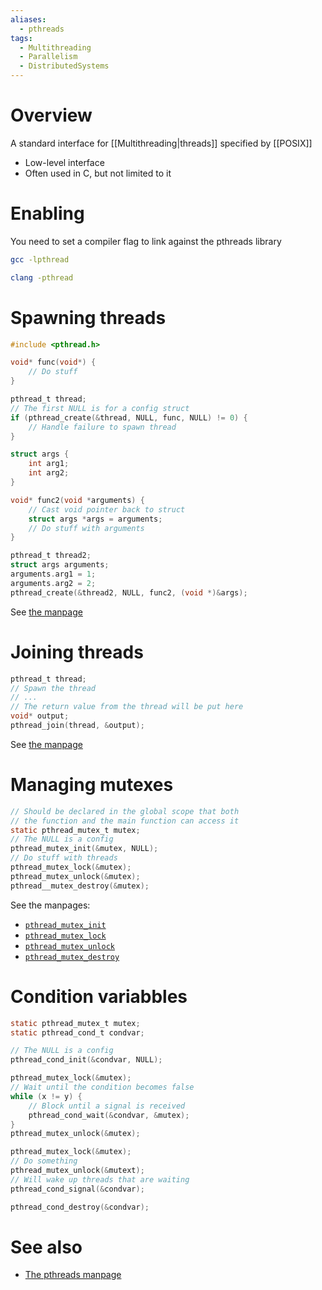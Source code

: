 ```yaml
---
aliases:
  - pthreads
tags:
  - Multithreading
  - Parallelism
  - DistributedSystems
---
```

# Overview
A standard interface for [[Multithreading|threads]] specified by [[POSIX]]
- Low-level interface
- Often used in C, but not limited to it

# Enabling

You need to set a compiler flag to link against the pthreads library

```bash
gcc -lpthread
```

```bash
clang -pthread
```

# Spawning threads
```c
#include <pthread.h>

void* func(void*) {
	// Do stuff
}

pthread_t thread;
// The first NULL is for a config struct
if (pthread_create(&thread, NULL, func, NULL) != 0) {
	// Handle failure to spawn thread
}

struct args {
	int arg1;
	int arg2;
}

void* func2(void *arguments) {
	// Cast void pointer back to struct
	struct args *args = arguments;
	// Do stuff with arguments
}

pthread_t thread2;
struct args arguments;
arguments.arg1 = 1;
arguments.arg2 = 2;
pthread_create(&thread2, NULL, func2, (void *)&args);
```

See [the manpage](https://man7.org/linux/man-pages/man3/pthread_create.3.html)

# Joining threads

```c
pthread_t thread;
// Spawn the thread
// ...
// The return value from the thread will be put here
void* output;
pthread_join(thread, &output);
```

See [the manpage](https://man7.org/linux/man-pages/man3/pthread_join.3.html)

# Managing mutexes

```c
// Should be declared in the global scope that both
// the function and the main function can access it
static pthread_mutex_t mutex;
// The NULL is a config
pthread_mutex_init(&mutex, NULL);  
// Do stuff with threads
pthread_mutex_lock(&mutex);
pthread_mutex_unlock(&mutex);
pthread__mutex_destroy(&mutex);
```

See the manpages:
- [`pthread_mutex_init`](https://pubs.opengroup.org/onlinepubs/7908799/xsh/pthread_mutex_init.html)
- [`pthread_mutex_lock`](https://pubs.opengroup.org/onlinepubs/7908799/xsh/pthread_mutex_lock.html)
- [`pthread_mutex_unlock`](https://www.ibm.com/docs/en/zos/2.5.0?topic=functions-pthread-mutex-unlock-unlock-mutex-object)
- [`pthread_mutex_destroy`](https://pubs.opengroup.org/onlinepubs/007904875/functions/pthread_mutex_destroy.html)

# Condition variabbles

```c
static pthread_mutex_t mutex;
static pthread_cond_t condvar;

// The NULL is a config
pthread_cond_init(&condvar, NULL);

pthread_mutex_lock(&mutex);
// Wait until the condition becomes false
while (x != y) {
	// Block until a signal is received
	pthread_cond_wait(&condvar, &mutex);
}
pthread_mutex_unlock(&mutex);

pthread_mutex_lock(&mutex);
// Do something
pthread_mutex_unlock(&mutext);
// Will wake up threads that are waiting
pthread_cond_signal(&condvar);

pthread_cond_destroy(&condvar);
```

# See also
- [The pthreads manpage](https://man7.org/linux/man-pages/man7/pthreads.7.html)